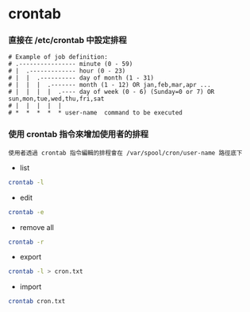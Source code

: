 # crontab

### 直接在 /etc/crontab 中設定排程

```
# Example of job definition:
# .---------------- minute (0 - 59)
# |  .------------- hour (0 - 23)
# |  |  .---------- day of month (1 - 31)
# |  |  |  .------- month (1 - 12) OR jan,feb,mar,apr ...
# |  |  |  |  .---- day of week (0 - 6) (Sunday=0 or 7) OR sun,mon,tue,wed,thu,fri,sat
# |  |  |  |  |
# *  *  *  *  * user-name  command to be executed
```

### 使用 crontab 指令來增加使用者的排程

```
使用者透過 crontab 指令編輯的排程會在 /var/spool/cron/user-name 路徑底下
```

- list

```bash
crontab -l
```

- edit

```bash
crontab -e
```

- remove all

```bash
crontab -r
```

- export

```bash
crontab -l > cron.txt
```

- import

```bash
crontab cron.txt
```
